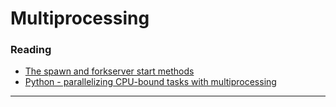 Multiprocessing
=======================



### Reading


- [The spawn and forkserver start methods](https://docs.python.org/3.4/library/multiprocessing.html#the-spawn-and-forkserver-start-methods)
- [Python - parallelizing CPU-bound tasks with multiprocessing ](https://eli.thegreenplace.net/2012/01/16/python-parallelizing-cpu-bound-tasks-with-multiprocessing/)
-----------------------------------------------------------------------------------------------------